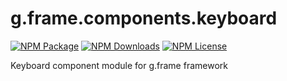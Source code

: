 # g.frame.components.keyboard

[![NPM Package][npm]][npm-url]
[![NPM Downloads][npm-downloads]][npmtrends-url]
[![NPM License][npm-license]][mit-url]

Keyboard component module for g.frame framework

[npm]: https://img.shields.io/npm/v/@g.frame/components.keyboard?style=for-the-badge
[npm-url]: https://www.npmjs.com/package/@g.frame/components.keyboard
[npm-downloads]: https://img.shields.io/npm/dw/@g.frame/components.keyboard?style=for-the-badge
[npmtrends-url]: https://www.npmtrends.com/@g.frame/components.keyboard
[npm-license]: https://img.shields.io/npm/l/@g.frame/components.keyboard?style=for-the-badge
[mit-url]: https://opensource.org/licenses/MIT
